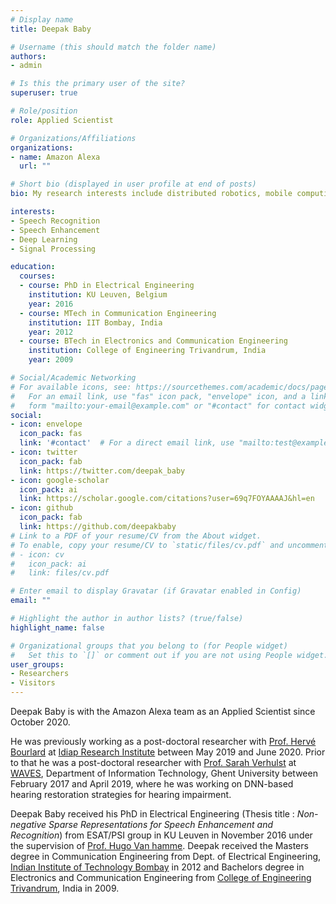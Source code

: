 ```yaml
---
# Display name
title: Deepak Baby

# Username (this should match the folder name)
authors:
- admin

# Is this the primary user of the site?
superuser: true

# Role/position
role: Applied Scientist

# Organizations/Affiliations
organizations:
- name: Amazon Alexa
  url: ""

# Short bio (displayed in user profile at end of posts)
bio: My research interests include distributed robotics, mobile computing and programmable matter.

interests:
- Speech Recognition
- Speech Enhancement
- Deep Learning
- Signal Processing

education:
  courses:
  - course: PhD in Electrical Engineering
    institution: KU Leuven, Belgium 
    year: 2016
  - course: MTech in Communication Engineering
    institution: IIT Bombay, India
    year: 2012
  - course: BTech in Electronics and Communication Engineering
    institution: College of Engineering Trivandrum, India
    year: 2009

# Social/Academic Networking
# For available icons, see: https://sourcethemes.com/academic/docs/page-builder/#icons
#   For an email link, use "fas" icon pack, "envelope" icon, and a link in the
#   form "mailto:your-email@example.com" or "#contact" for contact widget.
social:
- icon: envelope
  icon_pack: fas
  link: '#contact'  # For a direct email link, use "mailto:test@example.org".
- icon: twitter
  icon_pack: fab
  link: https://twitter.com/deepak_baby
- icon: google-scholar
  icon_pack: ai
  link: https://scholar.google.com/citations?user=69q7FOYAAAAJ&hl=en
- icon: github
  icon_pack: fab
  link: https://github.com/deepakbaby
# Link to a PDF of your resume/CV from the About widget.
# To enable, copy your resume/CV to `static/files/cv.pdf` and uncomment the lines below.
# - icon: cv
#   icon_pack: ai
#   link: files/cv.pdf

# Enter email to display Gravatar (if Gravatar enabled in Config)
email: ""

# Highlight the author in author lists? (true/false)
highlight_name: false

# Organizational groups that you belong to (for People widget)
#   Set this to `[]` or comment out if you are not using People widget.
user_groups:
- Researchers
- Visitors
---
```


Deepak Baby is with the Amazon Alexa team as an Applied Scientist since October 2020. 

He was previously working as a post-doctoral researcher with [Prof. Hervé Bourlard](http://people.idiap.ch/bourlard) at [Idiap Research Institute](www.idiap.ch/en) between May 2019 and June 2020. Prior to that he was a post-doctoral researcher with [Prof. Sarah Verhulst](https://scholar.google.be/citations?user=gm5wuzUAAAAJ&hl=en&oi=ao) at [WAVES](https://waves.intec.ugent.be/hearing-technology), Department of Information Technology, Ghent University between February 2017 and April 2019, where he was working on DNN-based hearing restoration strategies for hearing impairment.

Deepak Baby received his PhD in Electrical Engineering (Thesis title : *Non-negative Sparse Representations for Speech Enhancement and Recognition*) from ESAT/PSI group in KU Leuven in November 2016 under the supervision of [Prof. Hugo Van hamme](https://scholar.google.com/citations?user=IKDnCkcAAAAJ&hl=en). Deepak received the Masters degree in Communication Engineering from Dept. of Electrical Engineering, [Indian Institute of Technology Bombay](https://www.ee.iitb.ac.in/web) in 2012 and Bachelors degree in Electronics and Communication Engineering from [College of Engineering Trivandrum](https://www.cet.ac.in/), India in 2009.
